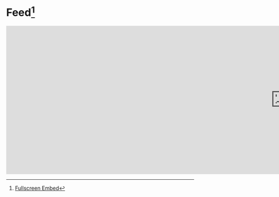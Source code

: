 # Feed[^1]



<style>
.ui-resizable-helper { border: 1px dotted gray; }
.resizable{display:block; width:1500px; height:400px; padding:0px; border:0px solid gray; overflow:hidden; position:relative;}
iframe{ width:100%; height:100%; resize:both; overflow:auto}
</style>

<link href="http://ajax.googleapis.com/ajax/libs/jqueryui/1.8/themes/start/jquery-ui.css" rel="stylesheet"/>
<script src="http://ajax.googleapis.com/ajax/libs/jquery/1.4/jquery.min.js"></script>
<script src="http://ajax.googleapis.com/ajax/libs/jqueryui/1.8/jquery-ui.min.js"></script>
<script>
document.addEventListener('DataPageReady', function (event) {
$( ".content" ).resizable({
animate: true, animateEasing: 'swing', animateDuration: 500
});
});
</script>


<iframe allowfullscreen sandbox="allow-top-navigation allow-scripts allow-popups allow-popups-to-escape-sandbox" class="resizable" width="400" height="800" src="https://www.mastofeed.com/apiv2/feed?userurl=https%3A%2F%2Fmastodon.world%2Fusers%2FGL513&theme=dark&size=100&header=true&replies=false&boosts=true"></iframe>

[^1]: [Fullscreen Embed](https://www.mastofeed.com/apiv2/feed?userurl=https%3A%2F%2Fmastodon.world%2Fusers%2FGL513&theme=dark&size=100&header=true&replies=false&boosts=true)

